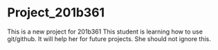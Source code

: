 # Project_201b361
This is a new project for 201b361
This student is learning how to use git/github.
It will help her for future projects.
She should not ignore this.
